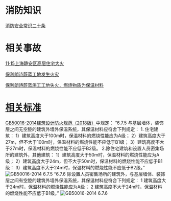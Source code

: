 # 消防知识
[消防安全常识二十条](https://baike.baidu.com/item/%E6%B6%88%E9%98%B2%E5%AE%89%E5%85%A8%E5%B8%B8%E8%AF%86%E4%BA%8C%E5%8D%81%E6%9D%A1/9030309?fr=aladdin)

# 相关事故
[11·15上海静安区高层住宅大火](https://baike.baidu.com/item/11%C2%B715%E4%B8%8A%E6%B5%B7%E9%9D%99%E5%AE%89%E5%8C%BA%E9%AB%98%E5%B1%82%E4%BD%8F%E5%AE%85%E5%A4%A7%E7%81%AB/8608055?fr=aladdin#2)

[保利朗诗蔚蓝工地发生火灾](http://k.sina.com.cn/article_1770719013_m698b072503300793f.html)

[保利朗诗蔚蓝施工工地失火，燃烧物质为保温材料](http://www.sohu.com/a/301933808_100114172)

# [相关标准](https://github.com/zoumingzhe/a_pure_sky/tree/master/%E7%9B%B8%E5%85%B3%E6%A0%87%E5%87%86)
[GB50016-2014建筑设计防火规范（2018版）](https://github.com/zoumingzhe/a_pure_sky/blob/master/%E7%9B%B8%E5%85%B3%E6%A0%87%E5%87%86/GB50016-2014%E5%BB%BA%E7%AD%91%E8%AE%BE%E8%AE%A1%E9%98%B2%E7%81%AB%E8%A7%84%E8%8C%83%EF%BC%882018%E7%89%88%EF%BC%89.pdf)中规定：
“6.7.5 与基层墙体，装饰层之间无空腔的建筑外墙外保温系统，其保温材料应符舍下列规定：
    1. 住宅建筑：
        1）建筑高度大于100m时，保温材料的燃烧性能应为A级；
        2）建筑高度大于27m，但不大于100m时，保温材料的燃烧性能不应低于B1级；
        3）建筑高度不大于27m时，保温材料的燃烧性能不应低于B2级。
    2.除住宅建筑和设置人员密集场所的建筑外，其他建筑：
        1）建筑高度大于50m时，保温材料的燃烧性能应为A级；
        2）建筑高度大于24m，但不大于50m时，保温材料的燃烧性能不应低于B1级：
        3）建筑高度不大于24m时，保温材料的燃烧性能不应低于B2级。”
![GB50016-2014 6.7.5](https://github.com/zoumingzhe/a_pure_sky/blob/master/%E4%B8%93%E9%A2%98%EF%BC%88%E6%B6%88%E9%98%B2%EF%BC%89/GB50016-2014/6.7.5.jpg "GB50016-2014 6.7.5")
“6.7.6 除设置人员密集场所的建筑外，与基层墙体、装饰层之间有空腔的建筑外墙外保温系统，其保温材料应符合下列规定：
    1 建筑高度大于24m时，保温材料的燃烧性能应为A级；
    2 建筑高度不大于24m时，保温材料的燃烧性能不应低于B1级。”
![GB50016-2014 6.7.6](https://github.com/zoumingzhe/a_pure_sky/blob/master/%E4%B8%93%E9%A2%98%EF%BC%88%E6%B6%88%E9%98%B2%EF%BC%89/GB50016-2014/6.7.6.jpg "GB50016-2014 6.7.6")
